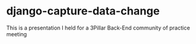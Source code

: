 # django-capture-data-change
This is a presentation I held for a 3Pillar Back-End community of practice meeting
